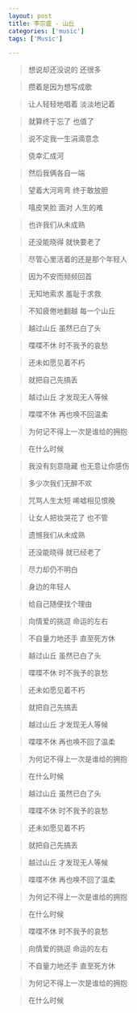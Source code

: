 ```yaml
---
layout: post
title: 李宗盛 - 山丘
categories: ['music']
tags: ['Music']

---
```


<script type="text/javascript" src="http://www.xiami.com/widget/player-single?uid=0&sid=1772001102&mode=js"></script>

> 想说却还没说的 还很多

> 攒着是因为想写成歌

> 让人轻轻地唱着 淡淡地记着

> 就算终于忘了 也值了

<!--break-->

> 说不定我一生涓滴意念

> 侥幸汇成河

> 然后我俩各自一端

> 望着大河弯弯 终于敢放胆

> 嘻皮笑脸 面对 人生的难

<!--more-->

> 也许我们从未成熟

> 还没能晓得 就快要老了

> 尽管心里活着的还是那个年轻人

> 因为不安而频频回首

> 无知地索求 羞耻于求救

> 不知疲倦地翻越 每一个山丘

<!--break-->

> 越过山丘 虽然已白了头

> 喋喋不休 时不我予的哀愁

> 还未如愿见着不朽

> 就把自己先搞丢

<!--break-->

> 越过山丘 才发现无人等候

> 喋喋不休 再也唤不回温柔

> 为何记不得上一次是谁给的拥抱

> 在什么时候

<!--break-->

> 我没有刻意隐藏 也无意让你感伤

> 多少次我们无醉不欢

> 咒骂人生太短 唏嘘相见恨晚

> 让女人把妆哭花了 也不管

<!--break-->

> 遗憾我们从未成熟

> 还没能晓得 就已经老了

> 尽力却仍不明白

> 身边的年轻人

> 给自己随便找个理由

> 向情爱的挑逗 命运的左右

> 不自量力地还手 直至死方休

<!--break-->

> 越过山丘 虽然已白了头

> 喋喋不休 时不我予的哀愁

> 还未如愿见着不朽

> 就把自己先搞丢

<!--break-->

> 越过山丘 才发现无人等候

> 喋喋不休 再也唤不回了温柔

> 为何记不得上一次是谁给的拥抱

> 在什么时候

<!--break-->

> 越过山丘 虽然已白了头

> 喋喋不休 时不我予的哀愁

> 还未如愿见着不朽

> 就把自己先搞丢

<!--break-->

> 越过山丘 才发现无人等候

> 喋喋不休 再也唤不回了温柔

> 为何记不得上一次是谁给的拥抱

> 在什么时候

<!--break-->

> 喋喋不休 时不我予的哀愁

> 向情爱的挑逗 命运的左右

> 不自量力地还手 直至死方休

> 为何记不得上一次是谁给的拥抱

> 在什么时候